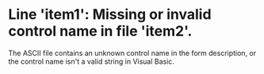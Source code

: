 
# Line 'item1': Missing or invalid control name in file 'item2'.

The ASCII file contains an unknown control name in the form description, or the control name isn't a valid string in Visual Basic.

